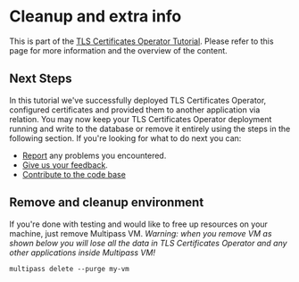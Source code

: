 # Cleanup and extra info
This is part of the [TLS Certificates Operator Tutorial](/t/tls-certificates-operator-tutorial-overview/11605). Please refer to this page for more information and the overview of the content.

## Next Steps
In this tutorial we've successfully deployed TLS Certificates Operator, configured certificates and provided them to another application via relation.
You may now keep your TLS Certificates Operator deployment running and write to the database or remove it entirely using the steps in the following section. If you're looking for what to do next you can:
- [Report](https://github.com/canonical/tls-certificates-operator/issues) any problems you encountered.
- [Give us your feedback](https://chat.charmhub.io/charmhub/channels/telco).
- [Contribute to the code base](https://github.com/canonical/tls-certificates-operator)

## Remove and cleanup environment
If you're done with testing and would like to free up resources on your machine, just remove Multipass VM.
*Warning: when you remove VM as shown below you will lose all the data in TLS Certificates Operator and any other applications inside Multipass VM!*
```shell
multipass delete --purge my-vm
```